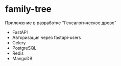 # family-tree

Приложение в разработке "Генеалогическое древо"

* FastAPI
* Авторизация через fastapi-users
* Celery
* PostgreSQL
* Redis
* MangoDB